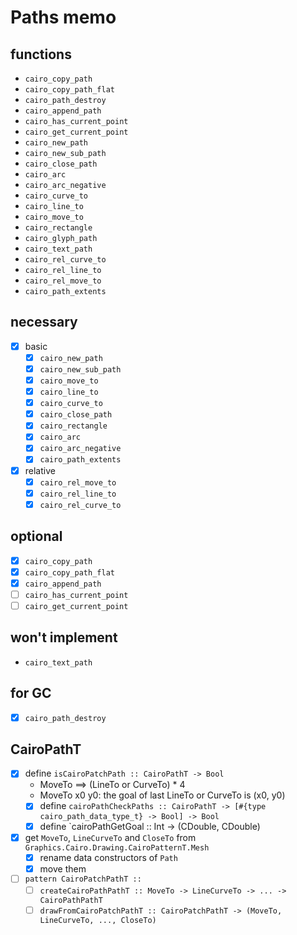 Paths memo
==========

functions
---------

* `cairo_copy_path`
* `cairo_copy_path_flat`
* `cairo_path_destroy`
* `cairo_append_path`
* `cairo_has_current_point`
* `cairo_get_current_point`
* `cairo_new_path`
* `cairo_new_sub_path`
* `cairo_close_path`
* `cairo_arc`
* `cairo_arc_negative`
* `cairo_curve_to`
* `cairo_line_to`
* `cairo_move_to`
* `cairo_rectangle`
* `cairo_glyph_path`
* `cairo_text_path`
* `cairo_rel_curve_to`
* `cairo_rel_line_to`
* `cairo_rel_move_to`
* `cairo_path_extents`

necessary
---------

* [x] basic
	+ [x] `cairo_new_path`
	+ [x] `cairo_new_sub_path`
	+ [x] `cairo_move_to`
	+ [x] `cairo_line_to`
	+ [x] `cairo_curve_to`
	+ [x] `cairo_close_path`
	+ [x] `cairo_rectangle`
	+ [x] `cairo_arc`
	+ [x] `cairo_arc_negative`
	+ [x] `cairo_path_extents`
* [x] relative
	+ [x] `cairo_rel_move_to`
	+ [x] `cairo_rel_line_to`
	+ [x] `cairo_rel_curve_to`

optional
--------

* [x] `cairo_copy_path`
* [x] `cairo_copy_path_flat`
* [x] `cairo_append_path`
* [ ] `cairo_has_current_point`
* [ ] `cairo_get_current_point`

won't implement
---------------

* `cairo_text_path`

for GC
------

* [x] `cairo_path_destroy`

CairoPathT
----------

* [x] define `isCairoPatchPath :: CairoPathT -> Bool`
	+ MoveTo ==> (LineTo or CurveTo) * 4
	+ MoveTo x0 y0: the goal of last LineTo or CurveTo is (x0, y0)
	+ [x] define `cairoPathCheckPaths :: CairoPathT -> [#{type cairo_path_data_type_t} -> Bool] -> Bool`
	+ [x] define `cairoPathGetGoal :: Int -> (CDouble, CDouble)
* [x] get `MoveTo`, `LineCurveTo` and `CloseTo` from `Graphics.Cairo.Drawing.CairoPatternT.Mesh`
	+ [x] rename data constructors of `Path`
	+ [x] move them
* [ ] `pattern CairoPatchPathT :: `
	+ [ ] `createCairoPathPathT :: MoveTo -> LineCurveTo -> ... -> CairoPathPathT`
	+ [ ] `drawFromCairoPatchPathT :: CairoPatchPathT -> (MoveTo, LineCurveTo, ..., CloseTo)`
